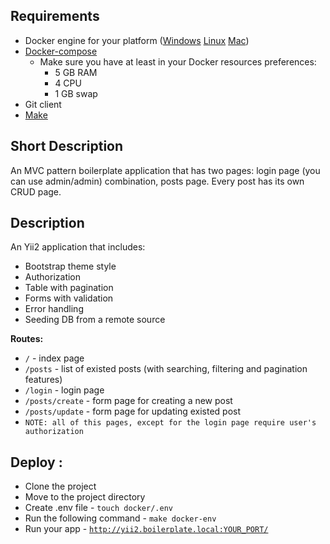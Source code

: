 ## Requirements

- Docker engine for your platform ([Windows](https://docs.docker.com/docker-for-windows/) [Linux](https://docs.docker.com/engine/installation/#/on-linux) [Mac](https://docs.docker.com/docker-for-mac/install/))
- [Docker-compose](https://docs.docker.com/compose/install/)
    - Make sure you have at least in your Docker resources preferences:
        - 5 GB RAM
        - 4 CPU
        - 1 GB swap
- Git client
- [Make](https://en.wikipedia.org/wiki/Make_(software))

## Short Description

An MVC pattern boilerplate application that has two pages: login page (you can use admin/admin) combination, posts page. Every post has its own CRUD page.

## Description

An Yii2 application that includes:

- Bootstrap theme style
- Authorization
- Table with pagination
- Forms with validation
- Error handling
- Seeding DB from a remote source


**Routes:**

- `/` - index page
- `/posts` - list of existed posts (with searching, filtering and pagination features)
- `/login` - login page
- `/posts/create` - form page for creating a new post
- `/posts/update` - form page for updating existed post
- `NOTE: all of this pages, except for the login page require user's authorization`

## Deploy :

- Clone the project
- Move to the project directory
- Create .env file - <code>touch docker/.env</code>
- Run the following command - <code>make docker-env</code>
- Run your app - <code>http://yii2.boilerplate.local:YOUR_PORT/</code>

